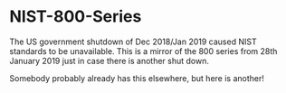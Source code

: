 # NIST-800-Series
The US government shutdown of Dec 2018/Jan 2019 caused NIST standards to be unavailable. This is a mirror of the 800 series from 28th January 2019 just in case there is another shut down.

Somebody probably already has this elsewhere, but here is another!
